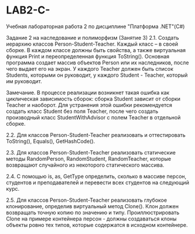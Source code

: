 # LAB2-C-
Учебная лабораторная работа 2 по дисциплине "Платформа .NET"(С#)

Задание 2 на наследование и полиморфизм (Занятие 3)
2.1. Создать иерархию классов Person-Student-Teacher. Каждый класс – в своей сборке. В каждом классе должны быть свойства, а также виртуальная функция Print и переопределенная функция ToString(). Основная программа создает массив объектов Person или их наследников, после чего выдает его на экран. У каждого Teacher должен быть список Students, которыми он руководит, у каждого Student - Teacher, который им руководит.

Замечание. В процессе реализации возникнет такая ошибка как циклическая зависимость сборок: сборка Student зависит от сборки Teacher и наоборот. Для устранения этой ошибки рекомендуется создать класс Student без поля Teacher, после чего создать производный класс StudentWithAdvisor с полем Teacher в отдельной сборке.

2.2. Для классов Person-Student-Teacher реализовать и оттестировать ToString(), Equals(), GetHashCode().

2.3. Для классов Person-Student-Teacher реализовать статические методы RandomPerson, RandomStudent, RandomTeacher, которые возвращают случайного из некоторого статического массива.

2.4. С помощью is, as, GetType определить, сколько в массиве персон, студентов и преподавателей и перевести всех студентов на следующий курс.

2.5. Для классов Person-Student-Teacher реализовать глубокое клонирование, определив виртуальный метод Clone(). Клон должен возвращать точную копию по значению и типу. Проиллюстрировать Clone на примере контейнера персон - должны создаваться клоны объекты ровно тех типов, которые содержатся в исходном контейнере.
